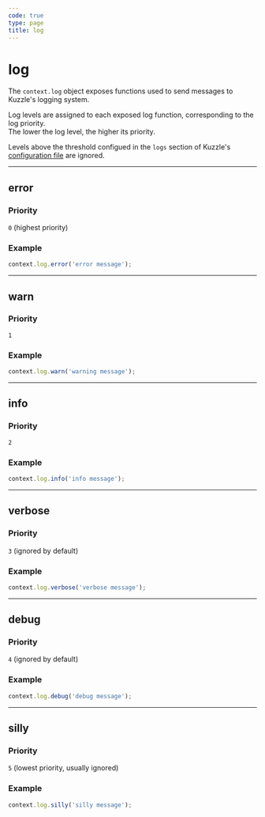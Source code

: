 ```yaml
---
code: true
type: page
title: log
---
```


# log

The `context.log` object exposes functions used to send messages to Kuzzle's logging system.

Log levels are assigned to each exposed log function, corresponding to the log priority.  
The lower the log level, the higher its priority.

Levels above the threshold configued in the `logs` section of Kuzzle's [configuration file](/core/1/guide/guides/essentials/configuration/) are ignored.

---

## error

<SinceBadge version="1.0.0" />

### Priority

`0` (highest priority)

### Example

```js
context.log.error('error message');
```

---

## warn

<SinceBadge version="1.0.0" />

### Priority

`1`

### Example

```js
context.log.warn('warning message');
```

---

## info

<SinceBadge version="1.0.0" />

### Priority

`2`

### Example

```js
context.log.info('info message');
```

---

## verbose

<SinceBadge version="1.0.0" />

### Priority

`3` (ignored by default)

### Example

```js
context.log.verbose('verbose message');
```

---

## debug

<SinceBadge version="1.0.0" />

### Priority

`4` (ignored by default)

### Example

```js
context.log.debug('debug message');
```

---

## silly

<SinceBadge version="1.0.0" />

### Priority

`5` (lowest priority, usually ignored)

### Example

```js
context.log.silly('silly message');
```
